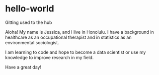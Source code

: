 # hello-world
Gitting used to the hub

Aloha! My name is Jessica, and I live in Honolulu.
I have a background in healthcare as an occupational therapist and in statistics as an environmental sociologist. 

I am learning to code and hope to become a data scientist or use my knowledge to improve research in my field. 

Have a great day!
